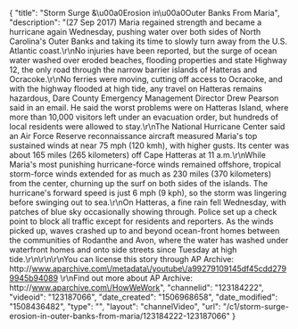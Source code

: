 {
    "title": "Storm Surge &\u00a0Erosion in\u00a0Outer Banks From Maria",
    "description": "(27 Sep 2017) Maria regained strength and became a hurricane again Wednesday, pushing water over both sides of North Carolina's Outer Banks and taking its time to slowly turn away from the U.S. Atlantic coast.\r\nNo injuries have been reported, but the surge of ocean water washed over eroded beaches, flooding properties and state Highway 12, the only road through the narrow barrier islands of Hatteras and Ocracoke.\r\nNo ferries were moving, cutting off access to Ocracoke, and with the highway flooded at high tide, any travel on Hatteras remains hazardous, Dare County Emergency Management Director Drew Pearson said in an email. He said the worst problems were on Hatteras Island, where more than 10,000 visitors left under an evacuation order, but hundreds of local residents were allowed to stay.\r\nThe National Hurricane Center said an Air Force Reserve reconnaissance aircraft measured Maria's top sustained winds at near 75 mph (120 kmh), with higher gusts. Its center was about 165 miles (265 kilometers) off Cape Hatteras at 11 a.m.\r\nWhile Maria's most punishing hurricane-force winds remained offshore, tropical storm-force winds extended for as much as 230 miles (370 kilometers) from the center, churning up the surf on both sides of the islands. The hurricane's forward speed is just 6 mph (9 kph), so the storm was lingering before swinging out to sea.\r\nOn Hatteras, a fine rain fell Wednesday, with patches of blue sky occasionally showing through. Police set up a check point to block all traffic except for residents and reporters. As the winds picked up, waves crashed up to and beyond ocean-front homes between the communities of Rodanthe and Avon, where the water has washed under waterfront homes and onto side streets since Tuesday at high tide.\r\n\r\n\r\nYou can license this story through AP Archive: http:\/\/www.aparchive.com\/metadata\/youtube\/a99279109145df45cdd2799945b94089 \r\nFind out more about AP Archive: http:\/\/www.aparchive.com\/HowWeWork",
    "channelid": "123184222",
    "videoid": "123187066",
    "date_created": "1506968658",
    "date_modified": "1508436482",
    "type": "",
    "layout": "channelVideo",
    "url": "\/c1\/storm-surge-erosion-in-outer-banks-from-maria\/123184222-123187066"
}